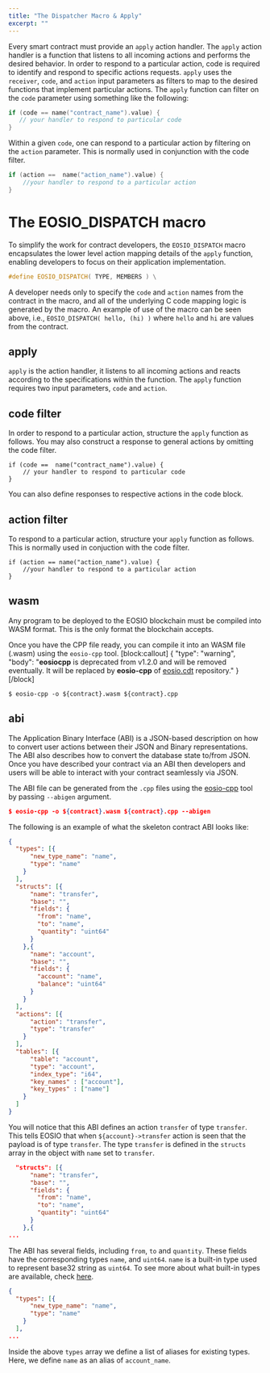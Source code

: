 ```yaml
---
title: "The Dispatcher Macro & Apply"
excerpt: ""
---
```

Every smart contract must provide an `apply` action handler. The `apply` action handler is a function that listens to all incoming actions and performs the desired behavior. In order to respond to a particular action, code is required to identify and respond to specific actions requests. `apply` uses the `receiver`, `code`, and `action` input parameters as filters to map to the desired functions that implement particular actions. The `apply` function can filter on the `code` parameter using something like the following:

```cpp
if (code == name("contract_name").value) {
   // your handler to respond to particular code
}
```

Within a given `code`, one can respond to a particular action by filtering on the `action` parameter. This is normally used in conjunction with the code filter.

```cpp
if (action ==  name("action_name").value) {
    //your handler to respond to a particular action
}
```

# The EOSIO_DISPATCH macro
To simplify the work for contract developers, the `EOSIO_DISPATCH` macro encapsulates the lower level action mapping details of the `apply` function, enabling developers to focus on their application implementation.
```cpp
#define EOSIO_DISPATCH( TYPE, MEMBERS ) \

```
A developer needs only to specify the `code` and `action` names from the contract in the macro, and all of the underlying C code mapping logic is generated by the macro. An example of use of the macro can be seen above, i.e., `EOSIO_DISPATCH( hello, (hi) )` where `hello` and `hi` are values from the contract.

## apply

`apply` is the action handler, it listens to all incoming actions and reacts according to the specifications within the function. The `apply` function requires two input parameters, `code` and `action`.

## code filter

In order to respond to a particular action, structure the `apply` function as follows. You may also construct a response to general actions by omitting the code filter.

```base
if (code ==  name("contract_name").value) {
    // your handler to respond to particular code
}
```

You can also define responses to respective actions in the code block.

## action filter

To respond to a particular action, structure your `apply` function as follows. This is normally used in conjuction with the code filter.

```base
if (action == name("action_name").value) {
    //your handler to respond to a particular action
}
```

## wasm

Any program to be deployed to the EOSIO blockchain must be compiled into WASM format. This is the only format the blockchain accepts.

Once you have the CPP file ready, you can compile it into an WASM file (.wasm) using the `eosio-cpp` tool.
[block:callout]
{
  "type": "warning",
  "body": "**eosiocpp** is deprecated from v1.2.0 and will be removed eventually. It will be replaced by  **eosio-cpp** of [eosio.cdt](https://github.com/EOSIO/eosio.cdt) repository."
}
[/block]
```base
$ eosio-cpp -o ${contract}.wasm ${contract}.cpp
```
## abi

The Application Binary Interface (ABI) is a JSON-based description on how to convert user actions between their JSON and Binary representations. The ABI also describes how to convert the database state to/from JSON. Once you have described your contract via an ABI then developers and users will be able to interact with your contract seamlessly via JSON.

The ABI file can be generated from the `.cpp` files using the [eosio-cpp](https://github.com/EOSIO/eosio.cdt#eosio-cpp) tool by passing `--abigen` argument.

```json
$ eosio-cpp -o ${contract}.wasm ${contract}.cpp --abigen
```

The following is an example of what the skeleton contract ABI looks like:
```json
{
  "types": [{
      "new_type_name": "name",
      "type": "name"
    }
  ],
  "structs": [{
      "name": "transfer",
      "base": "",
      "fields": {
        "from": "name",
        "to": "name",
        "quantity": "uint64"
      }
    },{
      "name": "account",
      "base": "",
      "fields": {
        "account": "name",
        "balance": "uint64"
      }
    }
  ],
  "actions": [{
      "action": "transfer",
      "type": "transfer"
    }
  ],
  "tables": [{
      "table": "account",
      "type": "account",
      "index_type": "i64",
      "key_names" : ["account"],
      "key_types" : ["name"]
    }
  ]
}
```

You will notice that this ABI defines an action `transfer` of type `transfer`. This tells EOSIO that when `${account}->transfer` action is seen that the payload is of type `transfer`. The type `transfer` is defined in the `structs` array in the object with `name` set to `transfer`.

```json
  "structs": [{
      "name": "transfer",
      "base": "",
      "fields": {
        "from": "name",
        "to": "name",
        "quantity": "uint64"
      }
    },{
...
```

The ABI has several fields, including `from`, `to` and `quantity`. These fields have the corresponding types `name`, and `uint64`. `name` is a built-in type used to represent base32 string as `uint64`. To see more about what built-in types are available, check [here](https://github.com/EOSIO/eos/blob/master/libraries/chain/abi_serializer.cpp#L65-L103).

```json
{
  "types": [{
      "new_type_name": "name",
      "type": "name"
    }
  ],
...
```

Inside the above `types` array we define a list of aliases for existing types. Here, we define `name` as an alias of `account_name`.